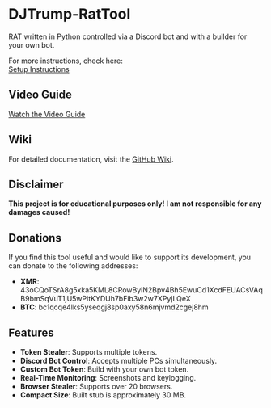 # DJTrump-RatTool

RAT written in Python controlled via a Discord bot and with a builder for your own bot.

For more instructions, check here:  
[Setup Instructions](https://discordratsetupinstructions.neocities.org)

## Video Guide
[Watch the Video Guide](https://www.youtube.com/watch?v=lq5OrEtYqQA)

## Wiki
For detailed documentation, visit the [GitHub Wiki](https://github.com/manglar23/DJTrump-RatTool/wiki).

## Disclaimer
**This project is for educational purposes only! I am not responsible for any damages caused!**

## Donations
If you find this tool useful and would like to support its development, you can donate to the following addresses:

- **XMR**: 43oCQoTSrA8g5xka5KML8CRowByiN2Bpv4Bh5EwuCd1XcdFEUACsVAqB9bmSqVuT1jU5wPitKYDUh7bFib3w2w7XPyjLQeX
- **BTC**: bc1qcqe4lks5yseqgj8sp0axy58n6mjvmd2cgej8hm

## Features

- **Token Stealer**: Supports multiple tokens.
- **Discord Bot Control**: Accepts multiple PCs simultaneously.
- **Custom Bot Token**: Build with your own bot token.
- **Real-Time Monitoring**: Screenshots and keylogging.
- **Browser Stealer**: Supports over 20 browsers.
- **Compact Size**: Built stub is approximately 30 MB.

